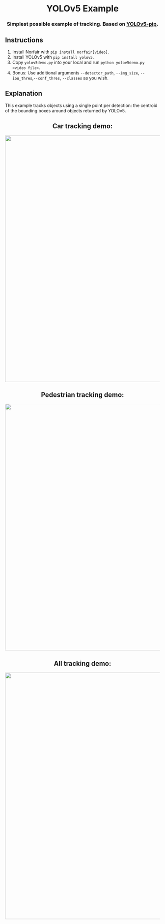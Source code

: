 <h1 align="center"> YOLOv5 Example </h1>

<h3 align="center">

Simplest possible example of tracking. Based on <a href="https://github.com/fcakyon/yolov5-pip">YOLOv5-pip</a>.

</h3>

## Instructions 

1. Install Norfair with `pip install norfair[video]`.
2. Install YOLOv5 with `pip install yolov5`.
3. Copy `yolov5demo.py` into your local and run `python yolov5demo.py <video file>`.
4. Bonus: Use additional arguments `--detector_path`, `--img_size`, `--iou_thres`,`--conf_thres`, `--classes` as you wish.

## Explanation

This example tracks objects using a single point per detection: the centroid of the bounding boxes around objects returned by YOLOv5.

<div align="center">

<h2> Car tracking demo: </h2>

<img src="https://github.com/fcakyon/public-files/raw/main/norfair/yolov5_cars.gif" width="800" >

</div>

<div align="center">

<h2> Pedestrian tracking demo: </h2>

<img src="https://github.com/fcakyon/public-files/raw/main/norfair/yolov5_pedestrian.gif" width="800" >

</div>

<div align="center">

<h2> All tracking demo: </h2>

<img src="https://github.com/fcakyon/public-files/raw/main/norfair/yolov5_all.gif" width="800" >

</div>
